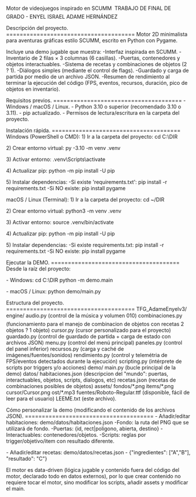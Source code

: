 Motor de videojuegos inspirado en SCUMM  TRABAJO DE FINAL DE GRADO -
ENYEL ISRAEL ADAME HERNÁNDEZ

Descripción del proyecto. ====================================== Motor
2D minimalista para aventuras gráficas estilo SCUMM, escrito en Python
con Pygame.

Incluye una demo jugable que muestra: -Interfaz inspirada en SCUMM.
-Inventario de 2 filas × 3 columnas (6 casillas). -Puertas, contenedores
y objetos interactuables. -Sistema de recetas y combinaciones de objetos
(2 ? 1). -Diálogos simples (mediante el control de flags). -Guardado y
carga de partida por medio de un archivo JSON. -Resumen de rendimiento
al terminar la ejecución del código (FPS, eventos, recursos, duración,
pico de objetos en inventario).

Requisitos previos. ====================================== - Windows /
macOS / Linux. - Python 3.10 o superior (recomendado 3.10 o 3.11). - pip
actualizado. - Permisos de lectura/escritura en la carpeta del proyecto.

Instalación rápida. ====================================== Windows
(PowerShell o CMD): 1) Ir a la carpeta del proyecto: cd C:\\DIR

2\) Crear entorno virtual: py -3.10 -m venv .venv

3\) Activar entorno: .venv\\Scripts\\activate

4\) Actualizar pip: python -m pip install -U pip

5\) Instalar dependencias: -Si existe \'requirements.txt\': pip install
-r requirements.txt -Si NO existe: pip install pygame

macOS / Linux (Terminal): 1) Ir a la carpeta del proyecto: cd \~/DIR

2\) Crear entorno virtual: python3 -m venv .venv

3\) Activar entorno: source .venv/bin/activate

4\) Actualizar pip: python -m pip install -U pip

5\) Instalar dependencias: -Si existe requirements.txt: pip install -r
requirements.txt -Si NO existe: pip install pygame

Ejecutar la DEMO. ====================================== Desde la raíz
del proyecto:

\- Windows: cd C:\\DIR python -m demo.main

\- macOS / Linux: python demo/main.py

Estructura del proyecto. ======================================
TFG_AdameEnyelv3/ engine/ audio.py (control de la música y volumen 010)
combinaciones.py (funcionamiento para el manejo de combinacion de
objetos con recetas 2 objetos ? 1 objeto) cursor.py (cursor
personalizado para el proyecto) guardado.py (control de guardado de
partida + carga de estado con archivos JSON) menu.py (control del menú
principal) paneles.py (control del panel inferior) recursos.py (carga y
caché de imágenes/fuentes/sonidos) rendimiento.py (control y telemétria
de FPS/eventos detectados durante la ejecución) scripting.py (intérprete
de scripts por triggers y/o acciones) demo/ main.py (bucle principal de
la demo) datos/ habitaciones.json (descripcion del \"mundo\": puertas,
interactuables, objetos, scripts, dialogos, etc) recetas.json (recetas
de combinaciones posibles de objetos) assets/ fondos/\*.png items/\*.png
cursor/Cursor.png ost/\*.mp3 fuentes/Roboto-Regular.ttf (disponible,
fácil de leer para el usuario) LEEME.txt (este archivo).

Cómo personalizar la demo (modificando el contenido de los archivos
JSON). ====================================== - Añadir/editar
habitaciones: demo/datos/habitaciones.json -Fondo: la ruta del PNG que
se utilizará de fondo. -Puertas: {id, rect\|poligono, abierta, destino}
-Interactuables: contenedores/objetos. -Scripts: reglas por
trigger/objetivo/item con resultado diferente.

\- Añadir/editar recetas: demo/datos/recetas.json  - {\"ingredientes\":
\[\"A\",\"B\"\], \"resultado\": \"C\"}

El motor es data-driven (lógica jugable y contenido fuera del código del
motor, declarado todo en datos externos), por lo que crear contenido no
requiere tocar el motor, sino modificar los scripts, añadir assets y
modificar el main.
